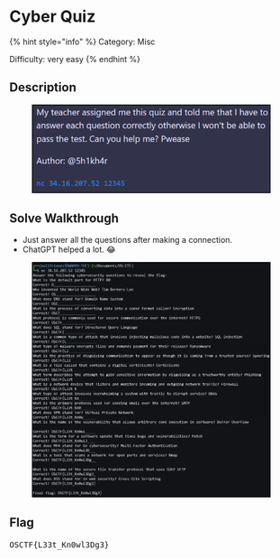 # Cyber Quiz

{% hint style="info" %}
Category: Misc

Difficulty: very easy
{% endhint %}

## Description

<div align="center"><figure><img src="../../.gitbook/assets/image (1) (1).png" alt=""><figcaption></figcaption></figure></div>

## Solve Walkthrough

* Just answer all the questions after making a connection.
* ChatGPT helped a lot. :joy:

<figure><img src="../../.gitbook/assets/image (1) (1) (1).png" alt=""><figcaption></figcaption></figure>

## Flag

<kbd>OSCTF{L33t\_Kn0wl3Dg3}</kbd>
